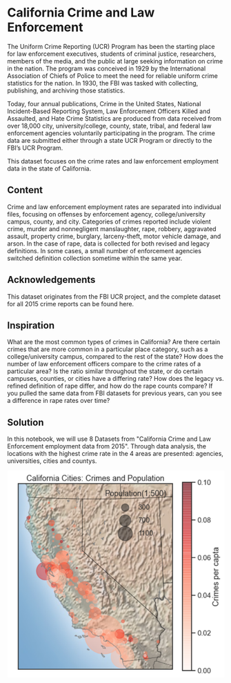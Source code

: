 # California Crime and Law Enforcement

The Uniform Crime Reporting (UCR) Program has been the starting place for law enforcement executives, students of criminal justice, researchers, members of the media, and the public at large seeking information on crime in the nation. The program was conceived in 1929 by the International Association of Chiefs of Police to meet the need for reliable uniform crime statistics for the nation. In 1930, the FBI was tasked with collecting, publishing, and archiving those statistics.

Today, four annual publications, Crime in the United States, National Incident-Based Reporting System, Law Enforcement Officers Killed and Assaulted, and Hate Crime Statistics are produced from data received from over 18,000 city, university/college, county, state, tribal, and federal law enforcement agencies voluntarily participating in the program. The crime data are submitted either through a state UCR Program or directly to the FBI’s UCR Program.

This dataset focuses on the crime rates and law enforcement employment data in the state of California.

## Content

Crime and law enforcement employment rates are separated into individual files, focusing on offenses by enforcement agency, college/university campus, county, and city. Categories of crimes reported include violent crime, murder and nonnegligent manslaughter, rape, robbery, aggravated assault, property crime, burglary, larceny-theft, motor vehicle damage, and arson. In the case of rape, data is collected for both revised and legacy definitions. In some cases, a small number of enforcement agencies switched definition collection sometime within the same year.

## Acknowledgements

This dataset originates from the FBI UCR project, and the complete dataset for all 2015 crime reports can be found here.

## Inspiration

What are the most common types of crimes in California? Are there certain crimes that are more common in a particular place category, such as a college/university campus, compared to the rest of the state?
How does the number of law enforcement officers compare to the crime rates of a particular area? Is the ratio similar throughout the state, or do certain campuses, counties, or cities have a differing rate?
How does the legacy vs. refined definition of rape differ, and how do the rape counts compare? If you pulled the same data from FBI datasets for previous years, can you see a difference in rape rates over time?

## Solution

In this notebook, we will use 8 Datasets from "California Crime and Law Enforcement employment data from 2015". Through data analysis, the locations with the highest crime rate in the 4 areas are presented: agencies, universities, cities and countys.

![basemap](basemap.png)

